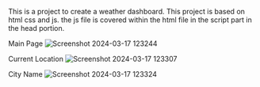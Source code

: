 This is a project to create a weather dashboard. This project is based on html css and js. the js file is covered within the html file in the script part in the head portion.

Main Page
![Screenshot 2024-03-17 123244](https://github.com/pshrutika/CodeAlpha_WeatherDashboard/assets/119094755/33a8113c-68c9-457a-8c25-8052e00757f6)

Current Location
![Screenshot 2024-03-17 123307](https://github.com/pshrutika/CodeAlpha_WeatherDashboard/assets/119094755/da8f630b-c8e2-4cdc-ada6-d2983fed3dbe)

City Name
![Screenshot 2024-03-17 123324](https://github.com/pshrutika/CodeAlpha_WeatherDashboard/assets/119094755/d52845c0-3ac8-4522-aafc-8d2be39d4d38)
